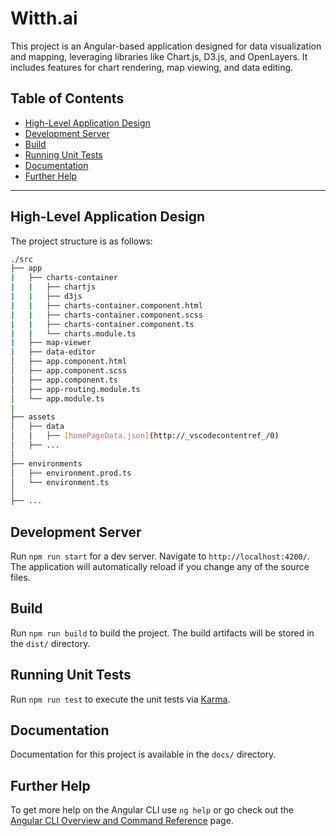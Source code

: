 # Witth.ai

This project is an Angular-based application designed for data visualization and mapping, leveraging libraries like Chart.js, D3.js, and OpenLayers. It includes features for chart rendering, map viewing, and data editing.

## Table of Contents

- [High-Level Application Design](#high-level-application-design)
- [Development Server](#development-server)
- [Build](#build)
- [Running Unit Tests](#running-unit-tests)
- [Documentation](#documentation)
- [Further Help](#further-help)

---

## High-Level Application Design

The project structure is as follows:

```sh
./src
├── app
|   ├── charts-container
|   |   ├── chartjs
|   |   ├── d3js
|   |   ├── charts-container.component.html
|   |   ├── charts-container.component.scss
|   |   ├── charts-container.component.ts
|   |   └── charts.module.ts
|   ├── map-viewer
|   ├── data-editor
│   ├── app.component.html
│   ├── app.component.scss
│   ├── app.component.ts
│   ├── app-routing.module.ts
│   └── app.module.ts
|
├── assets
│   ├── data
│   |   ├── [homePageData.json](http://_vscodecontentref_/0)
│   ├── ...
│
├── environments
│   ├── environment.prod.ts
│   └── environment.ts
│
├── ...
```

## Development Server

Run `npm run start` for a dev server. Navigate to `http://localhost:4200/`. The application will automatically reload if you change any of the source files.

## Build

Run `npm run build` to build the project. The build artifacts will be stored in the `dist/` directory.

## Running Unit Tests

Run `npm run test` to execute the unit tests via [Karma](https://karma-runner.github.io).

## Documentation

Documentation for this project is available in the `docs/` directory.

## Further Help

To get more help on the Angular CLI use `ng help` or go check out the [Angular CLI Overview and Command Reference](https://angular.io/cli) page.
